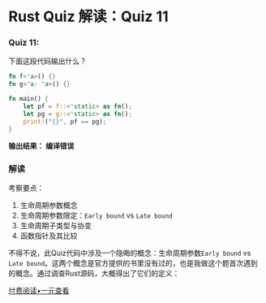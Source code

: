 # Rust Quiz 解读：Quiz 11

### Quiz 11: 

下面这段代码输出什么？

```rust
fn f<'a>() {}
fn g<'a: 'a>() {}

fn main() {
    let pf = f::<'static> as fn();
    let pg = g::<'static> as fn();
    print!("{}", pf == pg);
}
```

**输出结果： 编译错误**

### 解读

考察要点：

1. 生命周期参数概念
2. 生命周期参数限定：`Early bound` vs `Late bound`
3. 生命周期子类型与协变
4. 函数指针及其比较

不得不说，此Quiz代码中涉及一个隐晦的概念：生命周期参数`Early bound` vs `Late bound`。这两个概念是官方提供的书里没有过的，也是我做这个题首次遇到的概念。通过调查Rust源码，大概得出了它们的定义：

[付费阅读•一元查看](https://zhuanlan.zhihu.com/p/52032027)